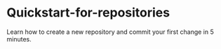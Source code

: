 # Quickstart-for-repositories
Learn how to create a new repository and commit your first change in 5 minutes.
